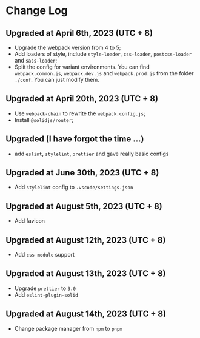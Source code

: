 # Change Log

## Upgraded at April 6th, 2023 (UTC + 8)

* Upgrade the webpack version from 4 to 5;
* Add loaders of style, include `style-loader`, `css-loader`, `postcss-loader` and `sass-loader`;
* Split the config for variant environments. You can find `webpack.common.js`, `webpack.dev.js` and `webpack.prod.js` from the folder `./conf`. You can just modify them.

## Upgraded at April 20th, 2023 (UTC + 8)

* Use `webpack-chain` to rewrite the `webpack.config.js`;
* Install `@solidjs/router`;

## Upgraded (I have forgot the time ...)

* add `eslint`, `stylelint`, `prettier` and gave really basic configs

## Upgraded at June 30th, 2023 (UTC + 8)

* Add `stylelint` config to `.vscode/settings.json`

## Upgraded at August 5th, 2023 (UTC + 8)

* Add favicon

## Upgraded at August 12th, 2023 (UTC + 8)

* Add `css module` support

## Upgraded at August 13th, 2023 (UTC + 8)

* Upgrade `prettier` to `3.0`
* Add `eslint-plugin-solid`

## Upgraded at August 14th, 2023 (UTC + 8)

* Change package manager from `npm` to `pnpm`
